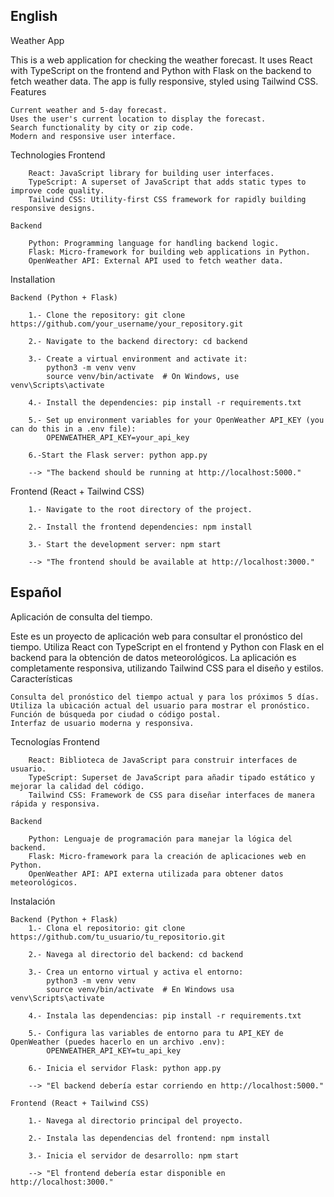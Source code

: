 ## English

Weather App

This is a web application for checking the weather forecast. It uses React with TypeScript on the frontend and Python with Flask on the backend to fetch weather data. The app is fully responsive, styled using Tailwind CSS.
Features

    Current weather and 5-day forecast.
    Uses the user's current location to display the forecast.
    Search functionality by city or zip code.
    Modern and responsive user interface.

Technologies
    Frontend

        React: JavaScript library for building user interfaces.
        TypeScript: A superset of JavaScript that adds static types to improve code quality.
        Tailwind CSS: Utility-first CSS framework for rapidly building responsive designs.

    Backend

        Python: Programming language for handling backend logic.
        Flask: Micro-framework for building web applications in Python.
        OpenWeather API: External API used to fetch weather data.

Installation

    Backend (Python + Flask)

        1.- Clone the repository: git clone https://github.com/your_username/your_repository.git

        2.- Navigate to the backend directory: cd backend

        3.- Create a virtual environment and activate it:
            python3 -m venv venv
            source venv/bin/activate  # On Windows, use venv\Scripts\activate

        4.- Install the dependencies: pip install -r requirements.txt

        5.- Set up environment variables for your OpenWeather API_KEY (you can do this in a .env file):
            OPENWEATHER_API_KEY=your_api_key

        6.-Start the Flask server: python app.py

        --> "The backend should be running at http://localhost:5000."

Frontend (React + Tailwind CSS)

        1.- Navigate to the root directory of the project.

        2.- Install the frontend dependencies: npm install

        3.- Start the development server: npm start

        --> "The frontend should be available at http://localhost:3000."


## Español

Aplicación de consulta del tiempo.

Este es un proyecto de aplicación web para consultar el pronóstico del tiempo. Utiliza React con TypeScript en el frontend y Python con Flask en el backend para la obtención de datos meteorológicos. La aplicación es completamente responsiva, utilizando Tailwind CSS para el diseño y estilos.
Características

    Consulta del pronóstico del tiempo actual y para los próximos 5 días.
    Utiliza la ubicación actual del usuario para mostrar el pronóstico.
    Función de búsqueda por ciudad o código postal.
    Interfaz de usuario moderna y responsiva.

Tecnologías
    Frontend

        React: Biblioteca de JavaScript para construir interfaces de usuario.
        TypeScript: Superset de JavaScript para añadir tipado estático y mejorar la calidad del código.
        Tailwind CSS: Framework de CSS para diseñar interfaces de manera rápida y responsiva.

    Backend

        Python: Lenguaje de programación para manejar la lógica del backend.
        Flask: Micro-framework para la creación de aplicaciones web en Python.
        OpenWeather API: API externa utilizada para obtener datos meteorológicos.


Instalación

    Backend (Python + Flask)
        1.- Clona el repositorio: git clone https://github.com/tu_usuario/tu_repositorio.git

        2.- Navega al directorio del backend: cd backend

        3.- Crea un entorno virtual y activa el entorno:
            python3 -m venv venv
            source venv/bin/activate  # En Windows usa venv\Scripts\activate
        
        4.- Instala las dependencias: pip install -r requirements.txt

        5.- Configura las variables de entorno para tu API_KEY de OpenWeather (puedes hacerlo en un archivo .env):
            OPENWEATHER_API_KEY=tu_api_key
        
        6.- Inicia el servidor Flask: python app.py

        --> "El backend debería estar corriendo en http://localhost:5000."

    Frontend (React + Tailwind CSS)

        1.- Navega al directorio principal del proyecto.

        2.- Instala las dependencias del frontend: npm install

        3.- Inicia el servidor de desarrollo: npm start

        --> "El frontend debería estar disponible en http://localhost:3000."
